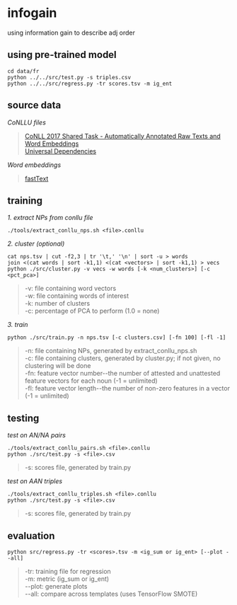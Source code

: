 # infogain
using information gain to describe adj order

## using pre-trained model
```{bash}
cd data/fr
python ../../src/test.py -s triples.csv
python ../../src/regress.py -tr scores.tsv -m ig_ent
```

## source data

*CoNLLU files*

 >[CoNLL 2017 Shared Task - Automatically Annotated Raw Texts and Word Embeddings](https://lindat.mff.cuni.cz/repository/xmlui/handle/11234/1-1989)  
 >[Universal Dependencies](https://github.com/UniversalDependencies)

*Word embeddings*

 >[fastText](https://fasttext.cc/docs/en/crawl-vectors.html)


## training
*1. extract NPs from conllu file*
```{bash}
./tools/extract_conllu_nps.sh <file>.conllu
```

*2. cluster (optional)*
```{bash}
cat nps.tsv | cut -f2,3 | tr '\t,' '\n' | sort -u > words
join <(cat words | sort -k1,1) <(cat <vectors> | sort -k1,1) > vecs
python ./src/cluster.py -v vecs -w words [-k <num_clusters>] [-c <pct_pca>]
```
>-v: file containing word vectors  
>-w: file containing words of interest  
>-k: number of clusters  
>-c: percentage of PCA to perform (1.0 = none)

*3. train*
```{bash}
python ./src/train.py -n nps.tsv [-c clusters.csv] [-fn 100] [-fl -1]
```
>-n: file containing NPs, generated by extract_conllu_nps.sh  
>-c: file containing clusters, generated by cluster.py; if not given, no clustering will be done  
>-fn: feature vector number--the number of attested and unattested feature vectors for each noun (-1 = unlimited)  
>-fl: feature vector length--the number of non-zero features in a vector (-1 = unlimited)

## testing

*test on AN/NA pairs*
```{bash}
./tools/extract_conllu_pairs.sh <file>.conllu
python ./src/test.py -s <file>.csv
```
>-s: scores file, generated by train.py

*test on AAN triples*
```{bash}
./tools/extract_conllu_triples.sh <file>.conllu
python ./src/test.py -s <file>.csv
```
>-s: scores file, generated by train.py

## evaluation
```{bash}
python src/regress.py -tr <scores>.tsv -m <ig_sum or ig_ent> [--plot --all]
```
>-tr: training file for regression  
>-m: metric (ig_sum or ig_ent)  
>--plot: generate plots  
>--all: compare across templates (uses TensorFlow SMOTE)
